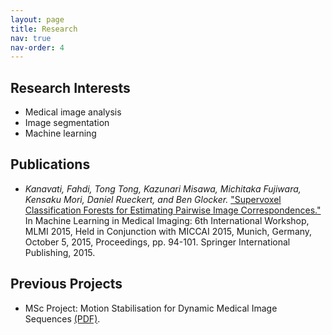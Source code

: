```yaml
---
layout: page
title: Research
nav: true
nav-order: 4
---
```


## Research Interests

- Medical image analysis
- Image segmentation
- Machine learning

## Publications

- _Kanavati, Fahdi, Tong Tong, Kazunari Misawa, Michitaka Fujiwara, Kensaku Mori, Daniel Rueckert, and Ben Glocker._ ["Supervoxel Classification Forests for Estimating Pairwise Image Correspondences."](http://dx.doi.org/10.1007/978-3-319-24888-2_12) In Machine Learning in Medical Imaging: 6th International Workshop, MLMI 2015, Held in Conjunction with MICCAI 2015, Munich, Germany, October 5, 2015, Proceedings, pp. 94-101. Springer International Publishing, 2015. 


## Previous Projects

- MSc Project: Motion Stabilisation for Dynamic Medical Image Sequences [(PDF)](http://www.doc.ic.ac.uk/teaching/distinguished-projects/2013/f.kanavati,.pdf).